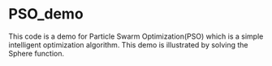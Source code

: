 # PSO_demo
This code is a demo for Particle Swarm Optimization(PSO) which is a simple intelligent optimization algorithm. This demo is illustrated by solving the Sphere function.
